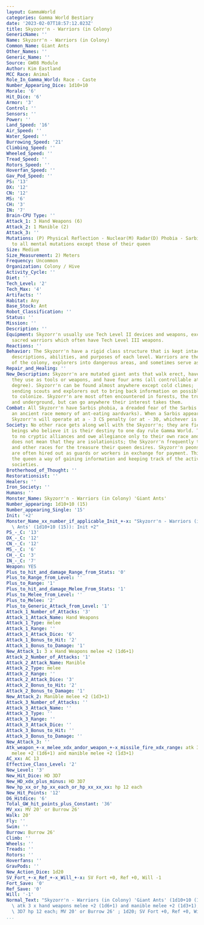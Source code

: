 ```yaml
---
layout: GammaWorld
categories: Gamma World Bestiary
date: '2023-02-07T18:57:12.023Z'
title: Skyzorr'n - Warriors (in Colony)
GenericName: ''
Name: Skyzorr'n - Warriors (in Colony)
Common_Name: Giant Ants
Other_Names: ''
Generic_Name: ''
Source: GW08 Module
Author: Kim Eastland
MCC Race: Animal
Role_In_Gamma_World: Race - Caste
Number_Appearing_Dice: 1d10+10
Morale: '6'
Hit_Dice: '6'
Armor: '3'
Control: ''
Sensors: ''
Power: ''
Land_Speed: '16'
Air_Speed: ''
Water_Speed: ''
Burrowing_Speed: '21'
Climbing_Speed: ''
Wheeled_Speed: ''
Tread_Speed: ''
Rotors_Speed: ''
Hoverfan_Speed: ''
Gav_Pod_Speed: ''
PS: '13'
DX: '12'
CN: '12'
MS: '6'
CH: '3'
IN: '7'
Brain-CPU Type: ''
Attack_1: 3 Hand Weapons (6)
Attack_2: 1 Manible (2)
Attack_3: ''
Mutations: (P) Physical Reflection - Nuclear(M) Radar(D) Phobia - Sarbis.   Immunity
  to all mental mutations except those of their queen
Size: Medium
Size_Measurement: 2) Meters
Frequency: Uncommon
Organization: Colony / Hive
Activity_Cycle: ''
Diet: ''
Tech_Level: '2'
Tech_Max: '4'
Artifacts: ''
Habitat: Any
Base_Stock: Ant
Robot_Classification: ''
Status: ''
Mission: ''
Description: ''
Equipment: Skyzorr'n usually use Tech Level II devices and weapons, except for the
  sacred warriors which often have Tech Level III weapons.
Reactions: ''
Behavior: The Skyzorr'n have a rigid class structure that is kept intact by the physical
  descriptions, abilities, and purposes of each level. Warriors are the defenders
  of the colony, explorers into dangerous areas, and sometimes serve as mercenaries.
Repair_and_Healing: ''
New_Description: Skyzorr'n are mutated giant ants that walk erect, have large mandibles
  they use as tools or weapons, and have four arms (all controllable at once to some
  degree). Skyzorr'n can be found almost anywhere except cold climes;  they are constantly
  sending scouts and explorers out to bring back information on possible new areas
  to colonize. Skyzorr'n are most often encountered in forests, the tropics, grasslands,
  and underground, but can go anywhere their interest takes them.
Combat: All Skyzorr'n have Sarbis phobia, a dreaded fear of the Sarbis race (probably
  an ancient race memory of ant-eating aardvarks). When a Sarbis appears on the scene,
  Skyzorr'n will operate at a - 3 CS penalty (or at - 30, whichever is appropriate).
Society: No other race gets along well with the Skyzorr'n; they are fierce, warlike
  beings who believe it is their destiny to one day rule Gamma World. They belong
  to no cryptic alliances and owe allegiance only to their own race and destiny. This
  does not mean that they are isolationists; the Skyzorr'n frequently trade with merchants
  and other races for the treasure their queen desires. Skyzorr'n peons or warriors
  are often hired out as guards or workers in exchange for payment. This also gives
  the queen a way of gaining information and keeping track of the activities of other
  societies.
Brotherhood_of_Thought: ''
Restorationsist: ''
Healers: ''
Iron_Society: ''
Humans: ''
Monster_Name: Skyzorr'n - Warriors (in Colony) 'Giant Ants'
Number_appearing: 1d10+10 (15)
Number_appearing_Single: '15'
Init: '+2'
Monster_Name_xx_number_if_applicable_Init_+-x: "Skyzorr'n - Warriors (in Colony) 'Giant\
  \ Ants' (1d10+10 (15)): Init +2"
PS_-_C: '13'
DX_-_C: '12'
CN_-_C: '12'
MS_-_C: '6'
CH_-_C: '3'
IN_-_C: '7'
Weapon: YES
Plus_to_hit_and_damage_Range_from_Stats: '0'
Plus_to_Range_from_Level: ''
Plus_to_Range: '1'
Plus_to_hit_and_damage_Melee_From_Stats: '1'
Plus_to_Melee_from_Level: ''
Plus_to_Melee: '2'
Plus_to_Generic_Attack_from_Level: '1'
Attack_1_Number_of_Attacks: '3'
Attack_1_Attack_Name: Hand Weapons
Attack_1_Type: melee
Attack_1_Range: ''
Attack_1_Attack_Dice: '6'
Attack_1_Bonus_to_Hit: '2'
Attack_1_Bonus_to_Damage: '1'
New_Attack_1: 3 x Hand Weapons melee +2 (1d6+1)
Attack_2_Number_of_Attacks: '1'
Attack_2_Attack_Name: Manible
Attack_2_Type: melee
Attack_2_Range: ''
Attack_2_Attack_Dice: '3'
Attack_2_Bonus_to_Hit: '2'
Attack_2_Bonus_to_Damage: '1'
New_Attack_2: Manible melee +2 (1d3+1)
Attack_3_Number_of_Attacks: ''
Attack_3_Attack_Name: ''
Attack_3_Type: ''
Attack_3_Range: ''
Attack_3_Attack_Dice: ''
Attack_3_Bonus_to_Hit: ''
Attack_3_Bonus_to_Damage: ''
New_Attack_3: ''
Atk_weapon_+-x_melee_xdx_andor_weapon_+-x_missile_fire_xdx_range: atk 3 x hand weapons
  melee +2 (1d6+1) and manible melee +2 (1d3+1)
AC_xx: AC 13
Effective_Class_Level: '2'
New_Level: '3'
New_Hit_Dice: HD 3D7
New_HD_xdx_plus_minus: HD 3D7
New_hp_xx_or_hp_xx_each_or_hp_xx_xx_xx: hp 12 each
New_Hit_Points: '12'
D6_Hitdice: '6'
Total_GW_hit_points_plus_Constant: '36'
MV_xx: MV 20' or Burrow 26'
Walk: 20'
Fly: ''
Swim: ''
Burrow: Burrow 26'
Climb: ''
Wheels: ''
Treads: ''
Rotors: ''
Hoverfans: ''
GravPods: ''
New_Action_Dice: 1d20
SV_Fort_+-x_Ref_+-x_Will_+-x: SV Fort +0, Ref +0, Will -1
Fort_Save: '0'
Ref_Save: '0'
Will: '-1'
Normal_Text: "Skyzorr'n - Warriors (in Colony) 'Giant Ants' (1d10+10 (15)): Init +2;\
  \ atk 3 x hand weapons melee +2 (1d6+1) and manible melee +2 (1d3+1); AC 13; HD\
  \ 3D7 hp 12 each; MV 20' or Burrow 26' ; 1d20; SV Fort +0, Ref +0, Will -1"
...
```

